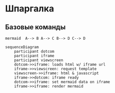 # Шпаргалка
## Базовые команды 

``mermaid 
 A--> B
 A--> C
 B--> D
 C--> D 
``

```mermaid
sequenceDiagram
    participant dotcom
    participant iframe
    participant viewscreen
    dotcom->>iframe: loads html w/ iframe url
    iframe->>viewscreen: request template
    viewscreen->>iframe: html & javascript
    iframe->>dotcom: iframe ready
    dotcom->>iframe: set mermaid data on iframe
    iframe->>iframe: render mermaid
```


